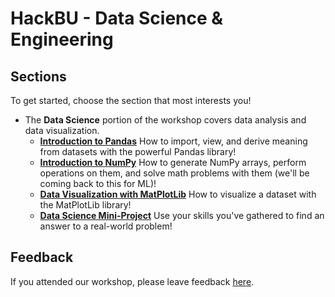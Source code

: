 # HackBU - Data Science & Engineering

<!-- ## Getting Started -->

<!-- In this workshop, we'll be covering two very hot topics in tech - data science and data engineering. The difference between these two fields is complicated and oftentimes blurry, but the difference can be summarized as follows: -->

<!-- * Data Science involves analyzing data to establish trends/patterns and make decisions. -->

<!-- * Data Engineering involves transporting and cleaning data so that it can be used for analysis. -->

## Sections

To get started, choose the section that most interests you!

* The **Data Science** portion of the workshop covers data analysis and data visualization.
    * [**Introduction to Pandas**](https://colab.research.google.com/github/HackBinghamton/DataScienceWorkshop/blob/master/DataScience/Pandas.ipynb)
      How to import, view, and derive meaning from datasets with the powerful Pandas library!
    * [**Introduction to NumPy**](https://colab.research.google.com/github/HackBinghamton/DataScienceWorkshop/blob/master/DataScience/NumPy.ipynb)
      How to generate NumPy arrays, perform operations on them, and solve math problems with them (we'll be coming back to this for ML)!
    * [**Data Visualization with MatPlotLib**](https://colab.research.google.com/github/HackBinghamton/DataScienceWorkshop/blob/master/DataScience/matplotlib.ipynb)
      How to visualize a dataset with the MatPlotLib library!
    * [**Data Science Mini-Project**](https://colab.research.google.com/github/HackBinghamton/DataScienceWorkshop/blob/master/DataScience/Data%20Science%20Mini-Project.ipynb)
      Use your skills you've gathered to find an answer to a real-world problem!
<!-- 
* The **Data Engineering** portion of the workshop covers SQL and MongoDB, two very popular database systems.
    * [**Beginner SQL**](https://github.com/HackBinghamton/DataScienceWorkshop/blob/master/DataEngineering/SQLBeginner.md)
      An introduction to SQL, and how to work with a SQL database on SQLFiddle with basic commands like `SELECT`!
    * [**Intermediate SQL**](https://github.com/HackBinghamton/DataScienceWorkshop/blob/master/DataEngineering/SQLIntermediate.md)
      A focus on operations involving intersections of datasets with `JOIN` statements!
    * [**Advanced SQL**](https://github.com/HackBinghamton/DataScienceWorkshop/blob/master/DataEngineering/SQLAdvanced.md)
      Database creation and management, as well as stored procedures!
    * [**MySQL with Python**](https://colab.research.google.com/github/HackBinghamton/DataScienceWorkshop/blob/master/DataEngineering/PythonMySQL.ipynb)
      How to interact with a personal SQL database with Python's MySQL wrapper!
    * [**NoSQL and MongoDB**](https://github.com/HackBinghamton/DataScienceWorkshop/blob/master/DataEngineering/nosql-mongodb.md)
      An introduction to NoSQL (non-SQL database systems) and MongoDB, a NoSQL platform! -->

## Feedback

If you attended our workshop, please leave feedback [here](https://forms.gle/tSAt4qsnW8L93rLh9).
